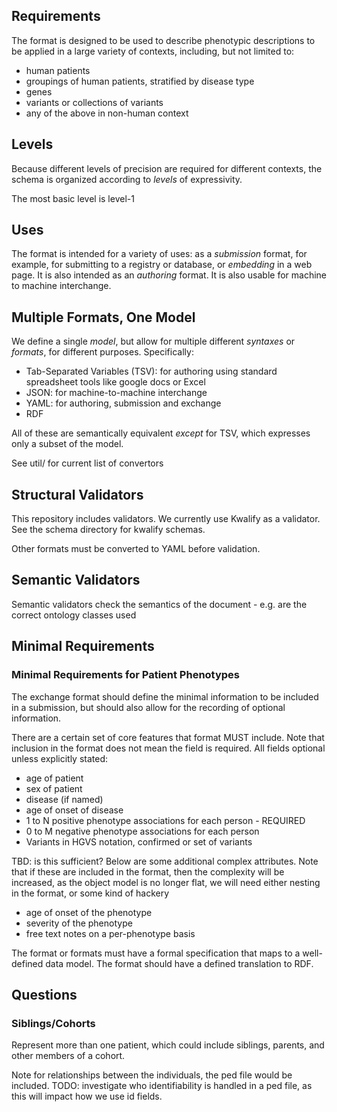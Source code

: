 ## Requirements

The format is designed to be used to describe phenotypic descriptions
to be applied in a large variety of contexts, including, but not
limited to:

 * human patients
 * groupings of human patients, stratified by disease type
 * genes
 * variants or collections of variants
 * any of the above in non-human context

## Levels

Because different levels of precision are required for different
contexts, the schema is organized according to *levels* of
expressivity.

The most basic level is level-1

## Uses

The format is intended for a variety of uses: as a *submission*
format, for example, for submitting to a registry or database, or
*embedding* in a web page. It is also intended as an *authoring*
format. It is also usable for machine to machine interchange.

## Multiple Formats, One Model

We define a single *model*, but allow for multiple different
*syntaxes* or *formats*, for different purposes. Specifically:

 * Tab-Separated Variables (TSV): for authoring using standard spreadsheet tools like google docs or Excel
 * JSON: for machine-to-machine interchange
 * YAML: for authoring, submission and exchange
 * RDF

All of these are semantically equivalent *except* for TSV, which
expresses only a subset of the model.

See util/ for current list of convertors

## Structural Validators

This repository includes validators. We currently use Kwalify as a
validator. See the schema directory for kwalify schemas.

Other formats must be converted to YAML before validation.

## Semantic Validators

Semantic validators check the semantics of the document - e.g. are the
correct ontology classes used

## Minimal Requirements

### Minimal Requirements for Patient Phenotypes

The exchange format should define the minimal information to be
included in a submission, but should also allow for the recording of
optional information.

There are a certain set of core features that format MUST include. Note that
inclusion in the format does not mean the field is required. All
fields optional unless explicitly stated:

 * age of patient
 * sex of patient
 * disease (if named)
 * age of onset of disease
 * 1 to N positive phenotype associations for each person - REQUIRED
 * 0 to M negative phenotype associations for each person
 * Variants in HGVS notation, confirmed or set of variants

TBD: is this sufficient? Below are some additional complex attributes.
Note that if these are included in the format, then the complexity
will be increased, as the object model is no longer flat, we will need
either nesting in the format, or some kind of hackery

 * age of onset of the phenotype
 * severity of the phenotype
 * free text notes on a per-phenotype basis

The format or formats must have a formal specification that maps to a
well-defined data model. The format should have a defined translation
to RDF.

## Questions

### Siblings/Cohorts

Represent more than one patient, which could include siblings, parents, and other members of a cohort.

Note for relationships between the individuals, the ped file would be included. TODO: investigate who identifiability is
handled in a ped file, as this will impact how we use id fields.


